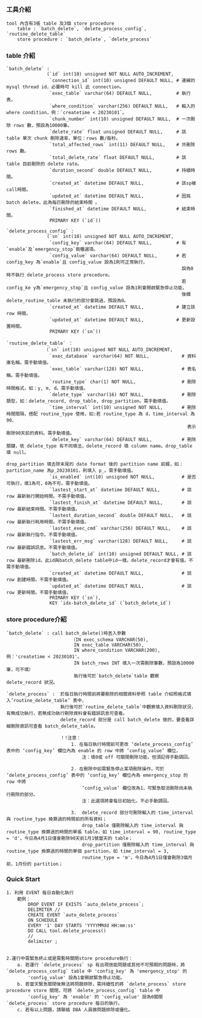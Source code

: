 ### 工具介紹
    tool 內含有3張 table 及3個 store procedure
        table : `batch_delete`, `delete_process_config`, `routine_delete_table`
        store procedure : `batch_delete`, `delete_process`
### table 介紹
    `batch_delete` : 
                   (`id` int(10) unsigned NOT NULL AUTO_INCREMENT,
                    `connection_id` int(10) unsigned DEFAULT NULL, # 連線的 mysql thread id，必要時可 kill 此 connection。
                    `exec_table` varchar(64) DEFAULT NULL,         # 執行表。
                    `where_condition` varchar(256) DEFAULT NULL,   # 輸入的 where condition，例：`createtime < 20230101`。
                    `chunk_number` int(10) unsigned DEFAULT NULL,  # 一次刪除 rows 數，預設為10000筆。
                    `delete_rate` float unsigned DEFAULT NULL,     # 該 table 單次 chunk 刪除速率，單位：rows 數/每秒。
                    `total_affected_rows` int(11) DEFAULT NULL,    # 共刪除 rows 數。
                    `total_delete_rate` float DEFAULT NULL,        # 該 table 目前刪除的 delete rate。
                    `duration_second` double DEFAULT NULL,         # 持續時間。
                    `created_at` datetime DEFAULT NULL,            # 該sp被call時間。
                    `updated_at` datetime DEFAULT NULL,            # 因爲 batch delete，此為每匹刪除的結束時間 。
                    `finished_at` datetime DEFAULT NULL,           # 結束時間。
                    PRIMARY KEY (`id`))          

    `delete_process_config` :
                   (`sn` int(10) unsigned NOT NULL AUTO_INCREMENT,
                    `config_key` varchar(64) DEFAULT NULL,         # 有`enable`及`emergency_stop`兩種選項。
                    `config_value` varchar(64) DEFAULT NULL,       # 若 config_key 為`enable`且 config_value 設為1則可正常執行，
                                                                     設為0時不執行 delete_process store precedure。
                                                                     若 config_ke y為`emergency_stop`且 config_value 設為1則會開啟緊急停止功能，
                                                                     後續 delete_routine_table 未執行的部分會跳過，預設為0。
                    `created_at` datetime DEFAULT NULL,            # 建立該 row 時間。
                    `updated_at` datetime DEFAULT NULL,            # 更新設置時間。
                    PRIMARY KEY (`sn`))

    `routine_delete_table` ：
                  （`sn` int(10) unsigned NOT NULL AUTO_INCREMENT,   
                    `exec_database` varchar(64) NOT NULL,            # 資料庫名稱。需手動填值。
                    `exec_table` varchar(128) NOT NULL,              # 表名稱。需手動填值。
                    `routine_type` char(1) NOT NULL,                 # 刪除時間格式，如：y, m, d。需手動填值。
                    `delete_type` varchar(16) NOT NULL,              # 刪除類型，如：delete_record, drop_table, drop_partition。需手動填值。
                    `time_interval` int(10) unsigned NOT NULL,       # 刪除時間間隔，搭配 routine_type 使用，如:若 routine_type 為 d，time_interval 為90，
                                                                       表示刪除90天前的資料。需手動填值。
                    `delete_key` varchar(64) DEFAULT NULL,           # 刪除關鍵，依 delete_type 有不同填法，delete_record 填 column name。drop_table 填 null。
                                                                       drop_partition 填去除末尾的 date format 後的 partition name 前綴，如：partition_name 為p_20230101，則填入 p_。需手動填值。
                    `is_enabled` int(10) unsigned NOT NULL,          # 是否可執行，填1為可，0為不可。需手動填值。
                    `lastest_start_at` datetime DEFAULT NULL,        # 該 row 最新執行開始時間。不需手動填值。
                    `lastest_finish_at` datetime DEFAULT NULL,       # 該 row 最新結束時間。不需手動填值。
                    `lastest_duration_second` double DEFAULT NULL,   # 該 row 最新執行耗用時間。不需手動填值。
                    `lastest_exec_cmd` varchar(256) DEFAULT NULL,    # 該 row 最新執行指令。不需手動填值。
                    `lastest_err_msg` varchar(128) DEFAULT NULL,     # 該 row 最新錯誤訊息。不需手動填值。
                    `batch_delete_id` int(10) unsigned DEFAULT NULL, # 該 row 最新刪除id。此id與batch_delete table中id一樣。delete_record才會有值。不需手動填值。
                    `created_at` datetime DEFAULT NULL,              # 該 row 創建時間。不需手動填值。
                    `updated_at` datetime DEFAULT NULL,              # 該 row 更新時間。不需手動填值。
                    PRIMARY KEY (`sn`),
                    KEY `idx-batch_delete_id` (`batch_delete_id`)
                    

### store procedure介紹
	`batch_delete` : call batch_delete()時丟入參數
                            （IN exec_schema VARCHAR(50), 
                             IN exec_table VARCHAR(50), 
                             IN where_condition VARCHAR(200), 例：'createtime < 20230101'。
                             IN batch_rows INT 填入一次需刪除筆數，預設為10000筆，可不填）
                             執行後可於`batch_delete`table 觀察 delete_record 狀況。
                    
	`delete_process` :  於每日執行時間前將要刪除的相關資料參照 table 介紹照格式填入’routine_delete_table’ 表中，
                        執行後可於`routine_delete_table`中觀察填入資料刪除狀況，有無成功執行，若無成功執行刪除資料會有錯誤訊息可查看。
                        delete_record 部分是 call batch_delete 做的，要查看詳細刪除資訊可查看 batch_delete_table。

                        ！!注意：
                            1. 在每日執行時間前可更改 ‘delete_process_config’ 表中的 ‘config_key’ 欄位內為 enable 的 row 中將 ’config_value’ 欄位，
                                注：填0或 off 可關閉刪除功能，但須記得手動調回。

                            2. 在刪除中如需緊急停止某項刪除操作，可於 ‘delete_process_config’ 表中的 ‘config_key’ 欄位內為 emergency_stop 的 row 中將 
                                ‘config_value’ 欄位改為1，可緊急取消刪除尚未執行刪除的部分。
                                注：此選項將會每日初始化。不必手動調回。

                            3.  delete_record 部分可刪除輸入的 time_interval 與 routine_type 換算過的時間前的所有資料；
                                drop_table 僅刪除輸入的 time_interval 與 routine_type 換算過的時間的單張 table，如 time_interval = 90, routine_type = 'd'，今日為4月1日僅會刪除90天前1月1號當天的 table；
                                drop_partition 僅刪除輸入的 time_interval 與 routine_type 換算過的時間的單個 partition，如 time_interval = 3, 
                                routine_type = 'm'，今日為4月1日僅會刪除3個月前，1月份的 partition；

### Quick Start

    1. 利用 EVENT 每日自動化執行
        範例：
            DROP EVENT IF EXISTS `auto_delete_process`;
            DELIMITER //
            CREATE EVENT `auto_delete_process`
            ON SCHEDULE
            EVERY '1' DAY STARTS 'YYYYMMdd HH:mm:ss'
            DO CALL tool.delete_process()
            //
            delimiter ;


    2.運行中需緊急終止或是需暫時關閉store procedure執行：
        a. 若運行 `delete_process` sp 有出現效能問題或其他不可預期的問題時，將 `delete_process_config` table 中 'config_key' 為 'emergency_stop' 的 
            'config_value' 設為1會開啟緊急停止功能。
        b. 若當天緊急關閉後無法將問題排除，需持續性的將 `delete_process` store procedure store 關閉，可將 `delete_process_config` table 中 
            'config_key' 為 'enable' 的 'config_value' 設為0關閉 `delete_process` store procedure 每日的執行。 
        c. 若有以上問題，請聯絡 DBA 人員做問題排除或優化。